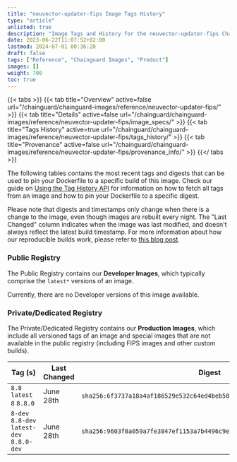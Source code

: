 ```yaml
---
title: "neuvector-updater-fips Image Tags History"
type: "article"
unlisted: true
description: "Image Tags and History for the neuvector-updater-fips Chainguard Image"
date: 2023-06-22T11:07:52+02:00
lastmod: 2024-07-01 00:36:20
draft: false
tags: ["Reference", "Chainguard Images", "Product"]
images: []
weight: 700
toc: true
---
```


{{< tabs >}}
{{< tab title="Overview" active=false url="/chainguard/chainguard-images/reference/neuvector-updater-fips/" >}}
{{< tab title="Details" active=false url="/chainguard/chainguard-images/reference/neuvector-updater-fips/image_specs/" >}}
{{< tab title="Tags History" active=true url="/chainguard/chainguard-images/reference/neuvector-updater-fips/tags_history/" >}}
{{< tab title="Provenance" active=false url="/chainguard/chainguard-images/reference/neuvector-updater-fips/provenance_info/" >}}
{{</ tabs >}}

The following tables contains the most recent tags and digests that can be used to pin your Dockerfile to a specific build of this image. Check our guide on [Using the Tag History API](/chainguard/chainguard-images/using-the-tag-history-api/) for information on how to fetch all tags from an image and how to pin your Dockerfile to a specific digest.

Please note that digests and timestamps only change when there is a change to the image, even though images are rebuilt every night. The "Last Changed" column indicates when the image was last modified, and doesn't always reflect the latest build timestamp. For more information about how our reproducible builds work, please refer to [this blog post](https://www.chainguard.dev/unchained/reproducing-chainguards-reproducible-image-builds).

### Public Registry
The Public Registry contains our **Developer Images**, which typically comprise the `latest*` versions of an image.

Currently, there are no Developer versions of this image available.

### Private/Dedicated Registry
The Private/Dedicated Registry contains our **Production Images**, which include all versioned tags of an image and special images that are not available in the public registry (including FIPS images and other custom builds).

| Tag (s)                                     | Last Changed | Digest                                                                    |
|---------------------------------------------|--------------|---------------------------------------------------------------------------|
|  `8.8` `latest` `8` `8.8.0`                 | June 28th    | `sha256:6f3737a18a4af186529e532c64ed4beb5018e9619ba2dbbc17f91b0ea92bb9c0` |
|  `8-dev` `8.8-dev` `latest-dev` `8.8.0-dev` | June 28th    | `sha256:9603f8a059a7fe3847ef1153a7b4496c9eaa861e5ef18bd27aaa003aec6e321e` |

